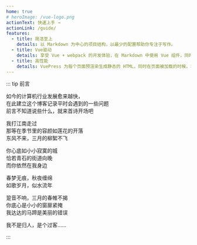 ```yaml
---
home: true
# heroImage: /vue-logo.png
actionText: 快速上手 →
actionLink: /guide/
features:
  - title: 简洁至上
    details: 以 Markdown 为中心的项目结构，以最少的配置帮助你专注于写作。
  - title: Vue驱动
    details: 享受 Vue + webpack 的开发体验，在 Markdown 中使用 Vue 组件，同时可以使用 Vue 来开发自定义主题。
  - title: 高性能
    details: VuePress 为每个页面预渲染生成静态的 HTML，同时在页面被加载的时候，将作为 SPA 运行。
---
```


::: tip 前言

如今的计算机行业发展愈来越快，<br/>
在此建立这个博客记录平时会遇到的一些问题 <br/>
前言不知道说些什么，就来首诗开场吧<br/>

我打江南走过 <br/>
那等在季节里的容颜如莲花的开落 <br/>
东风不来，三月的柳絮不飞 <br/>

你心底如小小寂寞的城 <br/>
恰若青石的街道向晚 <br/>
而你依然在我身边 <br/>

春梦无痕，秋夜缠绵 <br/>
如歌岁月，似水流年 <br/>

跫音不响，三月的春帷不揭 <br/>
你底心是小小的窗扉紧掩 <br/>
我达达的马蹄是美丽的错误<br/>

我不是归人，是个过客……<br/>

:::

<script>
  
</script>

<style>
.home .content__default:not(.custom) {
  max-width: 100% !important;
  margin: 0  !important;
  padding: 0 !important;
}
.home .hero h1 {
    display: none;
}
.home img {
   transform: scale(0.8,0.8) !important;
   transition: all 1s!important;
}
.home img:hover {
   transform: scale(1)!important;
   transition:all 2s !important;
}
/* 阻止描述冒泡 */
.home .hero .description{
    pointer-events: none;
    cursor: default;
    opacity: 0.6;
}
.home .feature p {
    color: #476582 !important;
}
.home .hero .description {
    color: #476582 !important;
}
.wrap {
    display: flex;
    justify-content: center;
    align-items: center;
    width: 100%;
    height: 200px;
    min-height: 10vh;
    background: transparent none repeat scroll!important;
    position: fixed;
    top: -120%;
    left: -1%;
}

</style>
